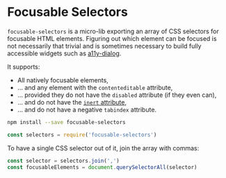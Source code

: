 # Focusable Selectors

`focusable-selectors` is a micro-lib exporting an array of CSS selectors for focusable HTML elements. Figuring out which element can be focused is not necessarily that trivial and is sometimes necessary to build fully accessible widgets such as [a11y-dialog](https://github.com/edenspiekermann/a11y-dialog).

It supports:

- All natively focusable elements,
- … and any element with the `contenteditable` attribute,
- … provided they do not have the `disabled` attribute (if they even can),
- … and do not have the [`inert` attribute](https://wicg.github.io/inert/explainer.html),
- … and do not have a negative `tabindex` attribute.

```sh
npm install --save focusable-selectors
```

```js
const selectors = require('focusable-selectors')
```

To have a single CSS selector out of it, join the array with commas:

```js
const selector = selectors.join(',')
const focusableElements = document.querySelectorAll(selector)
```
